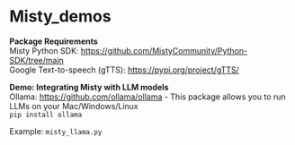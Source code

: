 # Misty_demos

**Package Requirements**  
Misty Python SDK:  https://github.com/MistyCommunity/Python-SDK/tree/main  
Google Text-to-speech (gTTS): https://pypi.org/project/gTTS/  

**Demo: Integrating Misty with LLM models**  
Ollama: https://github.com/ollama/ollama  - This package allows you to run LLMs on your Mac/Windows/Linux  
`pip install ollama`  

Example: `misty_llama.py`